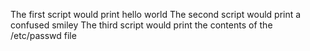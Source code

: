 The first script would print hello world
The second script would print a confused smiley
The third script would print the contents of the /etc/passwd file
